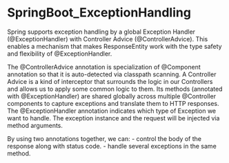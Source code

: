 # SpringBoot_ExceptionHandling

Spring supports exception handling by a global Exception Handler (@ExceptionHandler) with Controller Advice (@ControllerAdvice). 
This enables a mechanism that makes ResponseEntity work with the type safety and flexibility of @ExceptionHandler.

The @ControllerAdvice annotation is specialization of @Component annotation so that it is auto-detected via classpath scanning. 
A Controller Advice is a kind of interceptor that surrounds the logic in our Controllers and allows us to apply some common logic to them.
Its methods (annotated with @ExceptionHandler) are shared globally across multiple @Controller components to capture exceptions and translate them to HTTP responses. 
The @ExceptionHandler annotation indicates which type of Exception we want to handle. The exception instance and the request will be injected via method arguments.

By using two annotations together, we can:
     - control the body of the response along with status code.
     - handle several exceptions in the same method.
